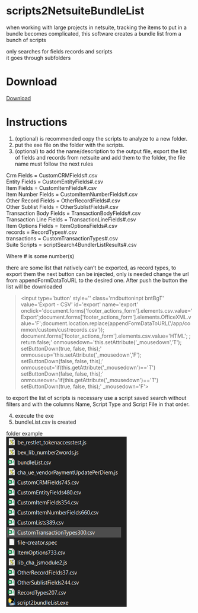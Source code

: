 # scripts2NetsuiteBundleList
when working with large projects in netsuite, tracking the items to put in a bundle becomes complicated, this software creates a bundle list from a bunch of scripts

only searches for fields records and scripts  
it goes through subfolders  

# Download
[Download](https://github.com/IngJorgeSalas/scripts2NetsuiteBundleList/raw/master/script2bundleList.exe)

# Instructions
1. (optional) is recommended copy the scripts to analyze to a new folder.
2. put the exe file on the folder with the scripts.
3. (optional) to add the name/description to the output file, export the list of fields and records from netsuite and add them to the folder, the file name must follow the next rules  
  
Crm Fields = CustomCRMFields#.csv  
Entity Fields = CustomEntityFields#.csv  
Item Fields = CustomItemFields#.csv  
Item Number Fields = CustomItemNumberFields#.csv  
Other Record Fields = OtherRecordFields#.csv  
Other Sublist Fields = OtherSublistFields#.csv  
Transaction Body Fields = TransactionBodyFields#.csv  
Transaction Line Fields = TransactionLineFields#.csv  
Item Options Fields = ItemOptionsFields#.csv  
records = RecordTypes#.csv  
transactions = CustomTransactionTypes#.csv  
Suite Scripts = scriptSearch4BundlerListResults#.csv  
  
  Where # is some number(s)
  
there are some list that natively can’t be exported, as record types, to export them the next button can be injected, only is needed change the url from appendFormDataToURL to the desired one. After push the button the list will be downloaded  
  
><input type='button' style='' class='rndbuttoninpt bntBgT' value='Export - CSV' id='export' name='export' onclick='document.forms['footer_actions_form'].elements.csv.value='Export';document.forms['footer_actions_form'].elements.OfficeXML.value='F';document.location.replace(appendFormDataToURL('/app/common/custom/custrecords.csv')); document.forms['footer_actions_form'].elements.csv.value='HTML'; ; return false;' onmousedown='this.setAttribute('_mousedown','T'); setButtonDown(true, false, this);' onmouseup='this.setAttribute('_mousedown','F'); setButtonDown(false, false, this);' onmouseout='if(this.getAttribute('_mousedown')=='T') setButtonDown(false, false, this);' onmouseover='if(this.getAttribute('_mousedown')=='T') setButtonDown(true, false, this);' _mousedown='F'> 
  
to export the list of scripts is necessary use a script saved search without filters and with the columns Name, Script Type and Script File in that order.
  
4. execute the exe
5. bundleList.csv is created

folder example  
![GitHub Logo](/exampleFolder.png)  
